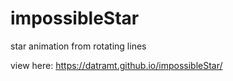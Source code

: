 # impossibleStar
star animation from rotating lines

view here: https://datramt.github.io/impossibleStar/
